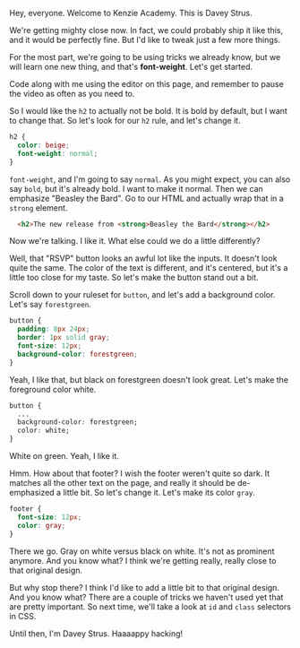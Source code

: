 Hey, everyone. Welcome to Kenzie Academy. This is Davey Strus.

We're getting mighty close now. In fact, we could probably ship it like this, and it would be perfectly fine. But I'd like to tweak just a few more things.

For the most part, we're going to be using tricks we already know, but we will learn one new thing, and that's **font-weight**. Let's get started.

Code along with me using the editor on this page, and remember to pause the video as often as you need to.

So I would like the `h2` to actually not be bold. It is bold by default, but I want to change that. So let's look for our `h2` rule, and let's change it.

```css
h2 {
  color: beige;
  font-weight: normal;
}
```

`font-weight`, and I'm going to say `normal`. As you might expect, you can also say `bold`, but it's already bold. I want to make it normal. Then we can emphasize "Beasley the Bard". Go to our HTML and actually wrap that in a `strong` element.

```html
  <h2>The new release from <strong>Beasley the Bard</strong></h2>
```

Now we're talking. I like it. What else could we do a little differently?

Well, that "RSVP" button looks an awful lot like the inputs. It doesn't look quite the same. The color of the text is different, and it's centered, but it's a little too close for my taste. So let's make the button stand out a bit.

Scroll down to your ruleset for `button`, and let's add a background color. Let's say `forestgreen`.

```css
button {
  padding: 8px 24px;
  border: 1px solid gray;
  font-size: 12px;
  background-color: forestgreen;
}
```

Yeah, I like that, but black on forestgreen doesn't look great. Let's make the foreground color white.

```css
button {
  ...
  background-color: forestgreen;
  color: white;
}
```

White on green. Yeah, I like it.

Hmm. How about that footer? I wish the footer weren't quite so dark. It matches all the other text on the page, and really it should be de-emphasized a little bit. So let's change it. Let's make its color `gray`.

```css
footer {
  font-size: 12px;
  color: gray;
}
```

There we go. Gray on white versus black on white. It's not as prominent anymore. And you know what? I think we're getting really, really close to that original design.

But why stop there? I think I'd like to add a little bit to that original design. And you know what? There are a couple of tricks we haven't used yet that are pretty important. So next time, we'll take a look at `id` and `class` selectors in CSS.

Until then, I'm Davey Strus. Haaaappy hacking!
